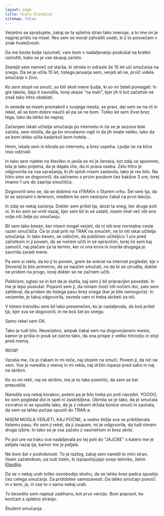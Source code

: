 ```yaml
---
layout: page
title: Hvala Klavdija!
sitemap: false
---
```


Verjetno se sprašujete, zakaj se ta spletna stran tako imenuje, a to ime mi je najprej prišlo na misel.
Res sem se moral zahvaliti osebi, ki ji to posvečam v znak hvaležnosti.

Da me boste bolje razumeli, vam bom v nadaljevanju poskušal na kratko razložiti, kako se je vse skupaj začelo.


Starejši sem namreč od starša, ki otroke in odrasle že 15 let uči smučanja na snegu.
Da se je učila 15 let, tistega januarja sem, verjeli ali ne, prvič videla smučarje v živo.

Ko sem stopil na smuči, so bili okoli mene ljudje, ki so mi želeli pomagati. In gre takole, dajo ti navodila, torej ukaze "na mah", kjer jih ti kot začetnik ne znaš tako hitro obdelati.

In seveda se nisem premaknil s svojega mesta, se pravi, dal sem se na rit in rekel, ali se bom dobro naučil ali pa se ne bom. Toliko let sem živel brez tega, tako da lahko še naprej.

Začenjam iskati učitelja smučanja po internetu in če se je sezona šele začela, sem mislila, da ga bo enostavno najti in da jih imate veliko, tako da se bom lahko učila kadarkoli bom hotela. .

Hmm, iskala sem in klicala po internetu, a brez uspeha. Ljudje se na klice niso odzivali.

In tako sem naletel na številko in javila se mi je ženska, kot zdaj se spomnim, bila je tako prijetna, da je dajala vtis, da ni prava oseba. Zelo hitro je odgovorila na vsa vprašanja, ki jih sploh nisem zastavila, tako je res bilo. Na hitro smo se dogovorili, da začnemo s prvim poukom čez kakšne 3 ure, torej imamo 1 uro do zaprtja smučišča.

Dogovorili smo se, da se dobimo na »TRAKI« v Starem vrhu. Šel sem tja, da bi se seznanil s terenom, medtem ko sem nestrpno čakal na prvo lekcijo.

In zdaj se nekaj začenja. Dokler sem prišel tja, skozi ta sneg, ker druge poti ni. In ko sem se vrnil nazaj, kjer sem bil in se ustalil, nisem imel več niti ene volje niti želje po smučanju.

Bil sem tako besen, ker nisem mogel verjeti, da ni niti ene normalne ceste razen smučišča. Če bi znal priti na TRAK na smučeh, ne bi niti iskal učitelja smučanja. In tako besen, se odločim, da pokličem učiteljico 1 uro pred začetkom in ji povem, da se nočem učiti in se opravičim, torej če sem kaj zamočil, naj plačam za ta termin, ker ni ona kriva in morda drugega je zavrnila zaradi mene.

Pa sem si rekla, da ko ji to povem, grem še enkrat na internet pogledat, kje v Sloveniji bi bilo primerno, da se naučim smučati, ne da bi se utrudila, dokler ne pridem na progo, torej dokler se ne začnem učiti. .


Pokličem, oglasi se in kot da je slutila, kaj sem ji bil pripravljen povedati. In me je lepo poslušal. Pojasnil sem ji, da nimam moči niti nočem dol, zato sem zahteval, da pridem do tistega pasu brez snega (kar je bilo nemogoče). In verjemite, je takoj odgovorila, seveda vam ni treba skrbeti za nič.

V tistem trenutku sem bil tako presenečen, ko je nadaljevala, da boš prišel tja, kjer sva se dogovorili, in ne boš šel po snegu.

Samo rekel sem OK.

Tako je tudi bilo. Neverjetno, ampak čakal sem na dogovorjenem mestu, kamor je prišla in pouk se začne tako, da ona prispe z veliko hitrostjo in stoji pred menoj.

WOW!

Vpraša me, če jo čakam in mi reče, naj stopim na smuči. Povem ji, da nič ne vem. Vse je naredila z menoj in mi rekla, naj držim loparje pred sabo in naj ne skrbim.

Ko so mi rekli, naj ne skrbim, me je to tako pomirilo, da sem se kar prepustila.

Naredila sva nekaj korakov, potem pa je bilo treba po poti navzdol. YOOOO, ko sem pogledal dol in spet ni zaskrbljena. Obrnila se je tako, da je smučala vzvratno in se spustila tako, da je z rokami držala konice smuči in zavirala, da sem se lahko počasi spustil do TRAK-a.

NISEM MOGLA VERJETI, KAJ POČNE, a vedno bližje sva se približevala tistemu pasu.
Ko sem ji rekel, da ji zaupam, mi je odgovorila, da tudi nimam druge izbire. In tako se je vse začelo z nasmehom in brez skrbi.

Po pol ure na traku sva nadaljevala po tej poti do "JAJCKE" s katero me je peljala nazaj tja, kamor me je peljala.

Ne bom šel v podrobnosti. To je razlog, zakaj sem naredil to mini stran.
Vsem začetnikom, pa tudi tistim, ki izpopolnjujejo svojo tehniko, želim [Klavdijo](/kontakt/).

Da se v nekaj urah toliko osvobodijo strahu, da se lahko brez padca spustijo čez celega smučarja.
Za pridobitev samozavesti. Da lahko smučajo ponoči in v temi, ja, in vse to v samo nekaj urah.

To besedilo sem napisal zadihano, kot prvo verzijo.
Bom popravil, ko končam s spletno stranjo.

Študent smučanja.